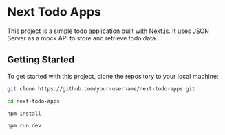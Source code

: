 # Next Todo Apps

This project is a simple todo application built with Next.js. It uses JSON Server as a mock API to store and retrieve todo data.

## Getting Started

To get started with this project, clone the repository to your local machine:

```bash
git clone https://github.com/your-username/next-todo-apps.git

cd next-todo-apps

npm install

npm run dev
